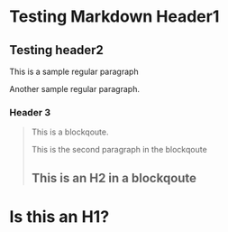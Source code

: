 Testing Markdown Header1
========================

Testing header2
-----------------------

This is a sample regular paragraph

Another sample regular paragraph.

### Header 3

> This is a blockqoute.
>
> This is the second  paragraph in the blockqoute
>
> ## This is an H2 in a blockqoute

# Is this an H1?
